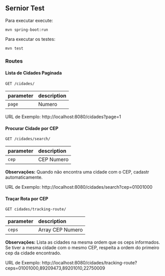 ## Sernior Test

Para executar execute:
```
mvn spring-boot:run
```

Para executar os testes:
```
mvn test
```


### Routes

#### Lista de Cidades Paginada

`GET /cidades/`

| parameter      | description                    |
|:---------------|:-------------------------------|
| `page`         | Numero |


URL de Exemplo:
  http://localhost:8080/cidades?page=1


#### Procurar Cidade por CEP

`GET /cidades/search/`

| parameter      | description                    |
|:---------------|:-------------------------------|
| `cep`          | CEP Numero |


**Observações:** Quando não encontra uma cidade com o CEP, cadastr automaticamente.

URL de Exemplo:
  http://localhost:8080/cidades/search?cep=01001000



#### Traçar Rota por CEP

`GET cidades/tracking-route/`

| parameter      | description                    |
|:---------------|:-------------------------------|
| `ceps`          | Array CEP Numero |


**Observações:** Lista as cidades na mesma ordem que os ceps informados. Se tiver a mesma cidade com o mesmo CEP, respeita a ordem do primeiro cep da cidade encontrado.

URL de Exemplo:
  http://localhost:8080/cidades/tracking-route?ceps=01001000,89209473,89201010,22750009